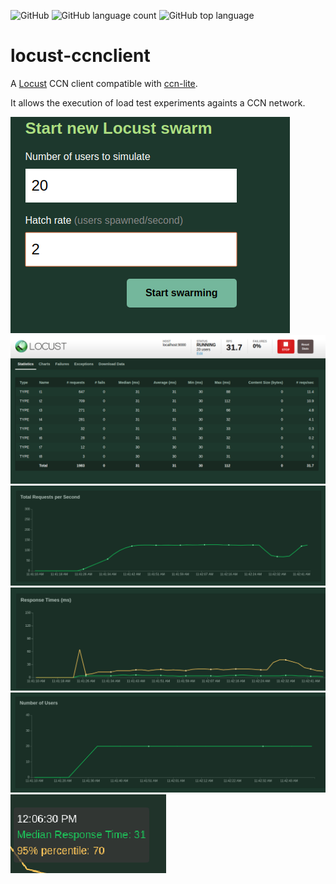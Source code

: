 ![GitHub](https://img.shields.io/github/license/josecastillolema/locust-ccnclient)
![GitHub language count](https://img.shields.io/github/languages/count/josecastillolema/locust-ccnclient)
![GitHub top language](https://img.shields.io/github/languages/top/josecastillolema/locust-ccnclient)

# locust-ccnclient

A [Locust](https://locust.io/) CCN client compatible with [ccn-lite](https://github.com/cn-uofbasel/ccn-lite).

It allows the execution of load test experiments againts a CCN network.

![](https://raw.githubusercontent.com/josecastillolema/locust-ccnclient/master/img/0.png)
![](https://raw.githubusercontent.com/josecastillolema/locust-ccnclient/master/img/1.png)
![](https://raw.githubusercontent.com/josecastillolema/locust-ccnclient/master/img/2.png)
![](https://raw.githubusercontent.com/josecastillolema/locust-ccnclient/master/img/3.png)
![](https://raw.githubusercontent.com/josecastillolema/locust-ccnclient/master/img/4.png)
![](https://raw.githubusercontent.com/josecastillolema/locust-ccnclient/master/img/5.png)
